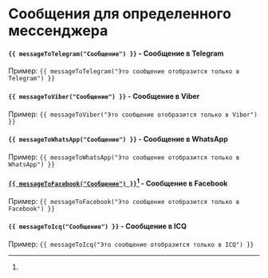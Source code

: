 # Сообщения для определенного мессенджера

#### `{{ messageToTelegram("Сообщение") }}` - Сообщение в Telegram

Пример: `{{ messageToTelegram("Это сообщение отобразится только в Telegram") }}`

#### `{{ messageToViber("Сообщение") }}` - Сообщение в Viber

Пример: `{{ messageToViber("Это сообщение отобразится только в Viber") }}`

#### `{{ messageToWhatsApp("Сообщение") }}` - Сообщение в WhatsApp

Пример: `{{ messageToWhatsApp("Это сообщение отобразится только в WhatsApp") }}`

#### [`{{ messageToFacebook("Сообщение") }}`](#user-content-fn-1)[^1] - Сообщение в Facebook

Пример: `{{ messageToFacebook("Это сообщение отобразится только в Facebook") }}`

#### `{{ messageToIcq("Сообщение") }}` - Сообщение в ICQ

Пример: `{{ messageToIcq("Это сообщение отобразится только в ICQ") }}`

[^1]: 
